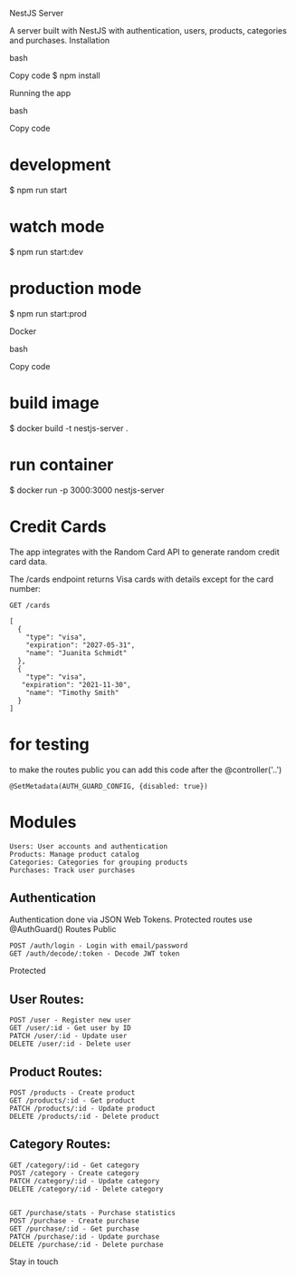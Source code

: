 NestJS Server

A server built with NestJS with authentication, users, products, categories and purchases.
Installation

bash

Copy code
$ npm install

Running the app

bash

Copy code
# development
$ npm run start

# watch mode
$ npm run start:dev

# production mode
$ npm run start:prod

Docker

bash

Copy code
# build image 
$ docker build -t nestjs-server .

# run container
$ docker run -p 3000:3000 nestjs-server

# Credit Cards

The app integrates with the Random Card API to generate random credit card data.

The /cards endpoint returns Visa cards with details except for the card number:

```
GET /cards

```
```
[
  {
    "type": "visa",
    "expiration": "2027-05-31",
    "name": "Juanita Schmidt" 
  },
  {
    "type": "visa", 
   "expiration": "2021-11-30",
    "name": "Timothy Smith"
  }
]
```
# for testing 
to make the routes public you can add this code after the @controller('..') 
```
@SetMetadata(AUTH_GUARD_CONFIG, {disabled: true}) 
```

# Modules

    Users: User accounts and authentication
    Products: Manage product catalog
    Categories: Categories for grouping products
    Purchases: Track user purchases

## Authentication

Authentication done via JSON Web Tokens. Protected routes use @AuthGuard()
Routes
Public

    POST /auth/login - Login with email/password
    GET /auth/decode/:token - Decode JWT token

Protected

## User Routes:

    POST /user - Register new user
    GET /user/:id - Get user by ID
    PATCH /user/:id - Update user
    DELETE /user/:id - Delete user

## Product Routes:

    POST /products - Create product
    GET /products/:id - Get product
    PATCH /products/:id - Update product
    DELETE /products/:id - Delete product

## Category Routes:

    GET /category/:id - Get category
    POST /category - Create category
    PATCH /category/:id - Update category
    DELETE /category/:id - Delete category


    GET /purchase/stats - Purchase statistics
    POST /purchase - Create purchase
    GET /purchase/:id - Get purchase
    PATCH /purchase/:id - Update purchase
    DELETE /purchase/:id - Delete purchase

Stay in touch